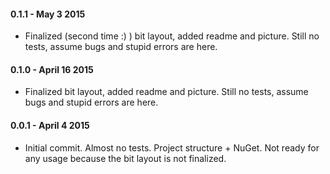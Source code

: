 #### 0.1.1 - May 3 2015
* Finalized (second time :) ) bit layout, added readme and picture. Still no tests, assume bugs and stupid errors are here.

#### 0.1.0 - April 16 2015
* Finalized bit layout, added readme and picture. Still no tests, assume bugs and stupid errors are here.

#### 0.0.1 - April 4 2015
* Initial commit. Almost no tests. Project structure + NuGet. Not ready for any usage because 
the bit layout is not finalized.
